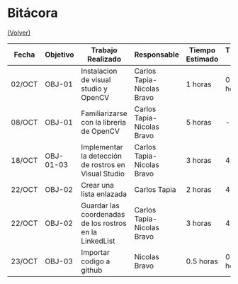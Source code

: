 # Bitácora

[(Volver)](../README.md)

| Fecha  | Objetivo  | Trabajo Realizado | Responsable | Tiempo Estimado | Tiempo Real |
|--------|-----------|-------------------|-------------|-----------------|-------------|
| 02/OCT | OBJ-01    | Instalacion de visual studio y OpenCV | Carlos Tapia-Nicolas Bravo | 1 horas | 0.5 horas |
| 08/OCT | OBJ-01    | Familiarizarse con la libreria de OpenCV | Carlos Tapia-Nicolas Bravo | 5 horas | - horas |
| 18/OCT | OBJ-01-03 | Implementar la detección de rostros en Visual Studio | Carlos Tapia-Nicolas Bravo | 3 horas | 4 horas |
| 22/OCT | OBJ-02    | Crear una lista enlazada | Carlos Tapia| 2 horas | 4 horas |
| 22/OCT | OBJ-02    | Guardar las coordenadas de los rostros en la LinkedList| Carlos Tapia-Nicolas Bravo | 3 horas | 4 horas |
|23/OCT  |OBJ-03     | Importar codigo a github | Nicolas Bravo|0.5 horas| 0.2 horas|

